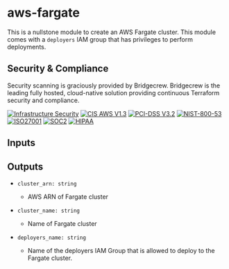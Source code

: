 # aws-fargate

This is a nullstone module to create an AWS Fargate cluster.
This module comes with a `deployers` IAM group that has privileges to perform deployments.

## Security & Compliance

Security scanning is graciously provided by Bridgecrew. Bridgecrew is the leading fully hosted, cloud-native solution providing continuous Terraform security and compliance.

[![Infrastructure Security](https://www.bridgecrew.cloud/badges/github/nullstone-modules/aws-fargate/general)](https://www.bridgecrew.cloud/link/badge?vcs=github&fullRepo=nullstone-modules%2Faws-fargate&benchmark=INFRASTRUCTURE+SECURITY)
[![CIS AWS V1.3](https://www.bridgecrew.cloud/badges/github/nullstone-modules/aws-fargate/cis_aws_13)](https://www.bridgecrew.cloud/link/badge?vcs=github&fullRepo=nullstone-modules%2Faws-fargate&benchmark=CIS+AWS+V1.3)
[![PCI-DSS V3.2](https://www.bridgecrew.cloud/badges/github/nullstone-modules/aws-fargate/pci)](https://www.bridgecrew.cloud/link/badge?vcs=github&fullRepo=nullstone-modules%2Faws-fargate&benchmark=PCI-DSS+V3.2)
[![NIST-800-53](https://www.bridgecrew.cloud/badges/github/nullstone-modules/aws-fargate/nist)](https://www.bridgecrew.cloud/link/badge?vcs=github&fullRepo=nullstone-modules%2Faws-fargate&benchmark=NIST-800-53)
[![ISO27001](https://www.bridgecrew.cloud/badges/github/nullstone-modules/aws-fargate/iso)](https://www.bridgecrew.cloud/link/badge?vcs=github&fullRepo=nullstone-modules%2Faws-fargate&benchmark=ISO27001)
[![SOC2](https://www.bridgecrew.cloud/badges/github/nullstone-modules/aws-fargate/soc2)](https://www.bridgecrew.cloud/link/badge?vcs=github&fullRepo=nullstone-modules%2Faws-fargate&benchmark=SOC2)
[![HIPAA](https://www.bridgecrew.cloud/badges/github/nullstone-modules/aws-fargate/hipaa)](https://www.bridgecrew.cloud/link/badge?vcs=github&fullRepo=nullstone-modules%2Faws-fargate&benchmark=HIPAA)

## Inputs

## Outputs

- `cluster_arn: string`
  - AWS ARN of Fargate cluster

- `cluster_name: string`
  - Name of Fargate cluster

- `deployers_name: string`
  - Name of the deployers IAM Group that is allowed to deploy to the Fargate cluster.
